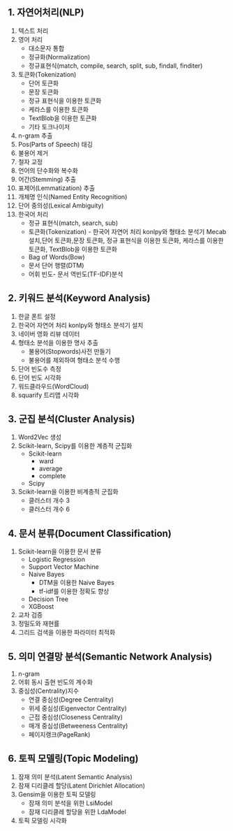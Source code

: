 ## 1. 자연어처리(NLP)
1. 텍스트 처리
2. 영어 처리
    - 대소문자 통합
    - 정규화(Normalization)
    - 정규표현식(match, compile, search, split, sub, findall, finditer)
3. 토큰화(Tokenization)
   - 단어 토큰화
   - 문장 토큰화
   - 정규 표현식을 이용한 토큰화
   - 케라스를 이용한 토큰화
   - TextBlob을 이용한 토큰화
   - 기타 토크나이저
3. n-gram 추출
4. Pos(Parts of Speech) 태깅
5. 불용어 제거
6. 철자 교정
7. 언어의 단수화와 복수화
8. 어간(Stemming) 추출
9. 표제어(Lemmatization) 추출
10. 개체명 인식(Named Entity Recognition)
11. 단어 중의성(Lexical Ambiguity)
12. 한국어 처리
    - 정규 표현식(match, search, sub)
    - 토큰화(Tokenization) - 한국어 자연어 처리 konlpy와 형태소 분석기 Mecab설치,단어 토큰화,문장 토큰화, 정규 표현식을 이용한 토큰화, 케라스를 이용한 토큰화, TextBlob을 이용한 토큰화
    - Bag of Words(Bow)
    - 문서 단어 행렬(DTM)
    - 어휘 빈도- 문서 역빈도(TF-IDF)분석
## 2. 키워드 분석(Keyword Analysis)
1. 한글 폰트 설정
2. 한국어 자연어 처리 konlpy와 형태소 분석기 설치
3. 네이버 영화 리뷰 데이터
4. 형태소 분석을 이용한 명사 추출
    - 불용어(Stopwords)사전 만들기
    - 불용어를 제외하여 형태소 분석 수행
5. 단어 빈도수 측정
6. 단어 빈도 시각화
7. 워드클라우드(WordCloud)
8. squarify 트리맵 시각화
## 3. 군집 분석(Cluster Analysis)
1. Word2Vec 생성
2. Scikit-learn, Scipy를 이용한 계층적 군집화
   - Scikit-learn
     - ward
     - average
     - complete
   - Scipy
3. Scikit-learn을 이용한 비계층적 군집화
   - 클러스터 개수 3
   - 클러스터 개수 6
## 4. 문서 분류(Document Classification)
1. Scikit-learn을 이용한 문서 분류
   - Logistic Regression
   - Support Vector Machine
   - Naive Bayes
     - DTM을 이용한 Naive Bayes
     - tf-idf를 이용한 정확도 향상
   - Decision Tree
   - XGBoost
2. 교차 검증
3. 정밀도와 재현률
4. 그리드 검색을 이용한 파라미터 최적화
## 5. 의미 연결망 분석(Semantic Network Analysis)
1. n-gram
2. 어휘 동시 출현 빈도의 계수화
3. 중심성(Centrality)지수
   - 연결 중심성(Degree Centrality)
   - 위세 중심성(Eigenvector Centrality)
   - 근접 중심성(Closeness Centrality)
   - 매개 중심성(Betweeness Centrality)
   - 페이지랭크(PageRank)
## 6. 토픽 모델링(Topic Modeling)
1. 잠재 의미 분석(Latent Semantic Analysis)
2. 잠재 디리클레 할당(Latent Dirichlet Allocation)
3. Gensim을 이용한 토픽 모델링
   - 잠재 의미 분석을 위한 LsiModel
   - 잠재 디리클레 할당을 위한 LdaModel
4. 토픽 모델링 시각화
